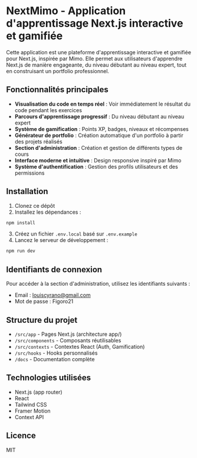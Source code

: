 # NextMimo - Application d'apprentissage Next.js interactive et gamifiée

Cette application est une plateforme d'apprentissage interactive et gamifiée pour Next.js, inspirée par Mimo. Elle permet aux utilisateurs d'apprendre Next.js de manière engageante, du niveau débutant au niveau expert, tout en construisant un portfolio professionnel.

## Fonctionnalités principales

- **Visualisation du code en temps réel** : Voir immédiatement le résultat du code pendant les exercices
- **Parcours d'apprentissage progressif** : Du niveau débutant au niveau expert
- **Système de gamification** : Points XP, badges, niveaux et récompenses
- **Générateur de portfolio** : Création automatique d'un portfolio à partir des projets réalisés
- **Section d'administration** : Création et gestion de différents types de cours
- **Interface moderne et intuitive** : Design responsive inspiré par Mimo
- **Système d'authentification** : Gestion des profils utilisateurs et des permissions

## Installation

1. Clonez ce dépôt
2. Installez les dépendances :
```bash
npm install
```
3. Créez un fichier `.env.local` basé sur `.env.example`
4. Lancez le serveur de développement :
```bash
npm run dev
```

## Identifiants de connexion

Pour accéder à la section d'administration, utilisez les identifiants suivants :
- Email : louiscyrano@gmail.com
- Mot de passe : Figoro21

## Structure du projet

- `/src/app` - Pages Next.js (architecture app/)
- `/src/components` - Composants réutilisables
- `/src/contexts` - Contextes React (Auth, Gamification)
- `/src/hooks` - Hooks personnalisés
- `/docs` - Documentation complète

## Technologies utilisées

- Next.js (app router)
- React
- Tailwind CSS
- Framer Motion
- Context API

## Licence

MIT
